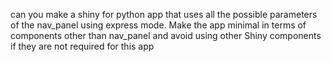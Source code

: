 can you make a shiny for python app that uses all the possible parameters of the nav_panel using express mode.
Make the app minimal in terms of components other than nav_panel and avoid using other Shiny components if they are not required for this app
